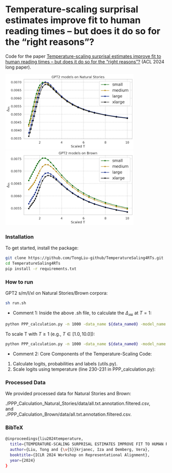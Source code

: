 # Temperature-scaling surprisal estimates improve fit to human reading times – but does it do so for the “right reasons”?

Code for the paper [Temperature-scaling surprisal estimates improve fit to human reading times – but does it do so for the “right reasons”?](https://openreview.net/pdf?id=zdAXhcemNF) (ACL 2024 long paper).



[<img src="https://github.com/TongLiu-github/TemperatureSaling4RTs/blob/main/figures/optimal_T_gpt2_naturalstories.png" alt="viewer" width="400">](https://prismarinejs.github.io/prismarine-viewer/)
[<img src="https://github.com/TongLiu-github/TemperatureSaling4RTs/blob/main/figures/optimal_T_gpt2_brown.png" alt="viewer" width="400">](https://prismarinejs.github.io/prismarine-viewer/)

<h3> Installation </h3>
To get started, install the package:  

```bash
git clone https://github.com/TongLiu-github/TemperatureSaling4RTs.git
cd TemperatureSaling4RTs
pip install -r requirements.txt
```  

<h3> How to run </h3>

GPT2 s/m/l/xl on Natural Stories/Brown corpora:   

```bash
sh run.sh
```
 - Comment 1: Inside the above .sh file, to calculate the $\Delta_{\mathcal{llh}}$ at $T=1$: 
```bash
python PPP_calculation.py -n 1000 -data_name ${data_name0} -model_name ${model_name0} -cuda_num "0"  -K 10 -T_optimal 1.0
```
To scale T with $T\geq1$ (e.g., $T \in [1.0, 10.0]$):  
```bash
python PPP_calculation.py -n 1000 -data_name ${data_name0} -model_name ${model_name0} -cuda_num "0"  -K 0 
```     


 - Comment 2: Core Components of the Temperature-Scaling Code:  
1. Calculate logits, probabilities and labels (utils.py).
2. Scale logits using temperature (line 230-231 in PPP_calculation.py):  

<h3> Processed Data </h3>
We provided processed data for Natural Stories and Brown:  

./PPP_Calculation_Natural_Stories/data/all.txt.annotation.filtered.csv,  
and  
./PPP_Calculation_Brown/data/all.txt.annotation.filtered.csv.  

<h3> BibTeX </h3>  

```bash
@inproceedings{liu2024temperature,
  title={TEMPERATURE-SCALING SURPRISAL ESTIMATES IMPROVE FIT TO HUMAN READING TIMES--BUT DOES IT DO SO FOR THE “RIGHT REASONS”?},
  author={Liu, Tong and {\v{S}}krjanec, Iza and Demberg, Vera},
  booktitle={ICLR 2024 Workshop on Representational Alignment},
  year={2024}
}
```   

